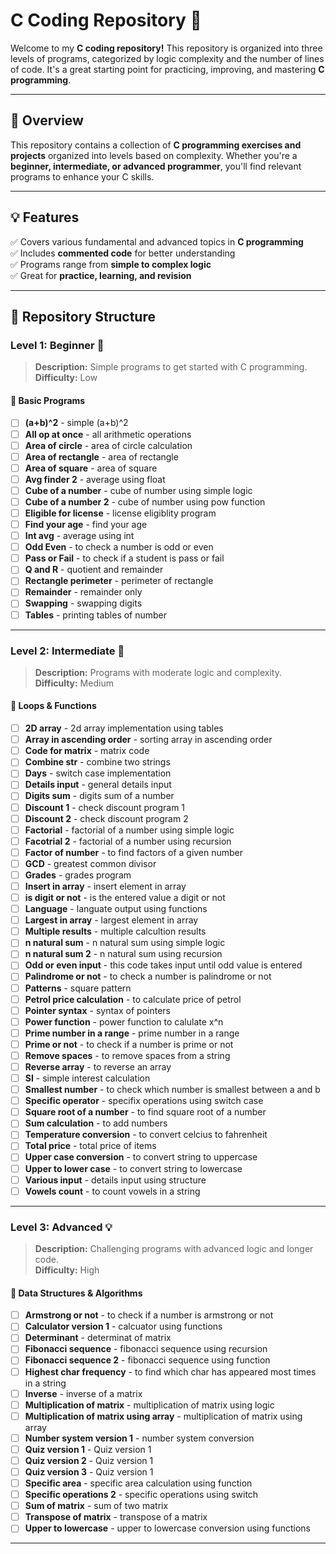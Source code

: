 # C Coding Repository 🚀

Welcome to my **C coding repository!** This repository is organized into three levels of programs, categorized by logic complexity and the number of lines of code. It's a great starting point for practicing, improving, and mastering **C programming**.

---

## 📝 Overview

This repository contains a collection of **C programming exercises and projects** organized into levels based on complexity. Whether you're a **beginner, intermediate, or advanced programmer**, you'll find relevant programs to enhance your C skills.

---

## 💡 Features

✅ Covers various fundamental and advanced topics in **C programming**  
✅ Includes **commented code** for better understanding  
✅ Programs range from **simple to complex logic**  
✅ Great for **practice, learning, and revision**  

---

## 📁 Repository Structure

### Level 1: Beginner 🌱
> **Description:** Simple programs to get started with C programming.  
> **Difficulty:** Low  

#### 🔹 Basic Programs

- [ ] **(a+b)^2** - simple (a+b)^2
- [ ] **All op at once** - all arithmetic operations
- [ ] **Area of circle** - area of circle calculation
- [ ] **Area of rectangle** - area of rectangle
- [ ] **Area of square** - area of square
- [ ] **Avg finder 2** - average using float
- [ ] **Cube of a number** - cube of number using simple logic
- [ ] **Cube of a number 2** - cube of number using pow function
- [ ] **Eligible for license** - license eligiblity program
- [ ] **Find your age** - find your age
- [ ] **Int avg** - average using int
- [ ] **Odd Even** - to check a number is odd or even
- [ ] **Pass or Fail** - to check if a student is pass or fail
- [ ] **Q and R** - quotient and remainder
- [ ] **Rectangle perimeter** - perimeter of rectangle
- [ ] **Remainder** - remainder only
- [ ] **Swapping** - swapping digits
- [ ] **Tables** - printing tables of number

---

### Level 2: Intermediate 🔄
> **Description:** Programs with moderate logic and complexity.  
> **Difficulty:** Medium  

#### 🔹 Loops & Functions

- [ ] **2D array** - 2d array implementation using tables
- [ ] **Array in ascending order** - sorting array in ascending order
- [ ] **Code for matrix** - matrix code
- [ ] **Combine str** - combine two strings
- [ ] **Days** - switch case implementation
- [ ] **Details input** - general details input
- [ ] **Digits sum** - digits sum of a number
- [ ] **Discount 1** - check discount program 1
- [ ] **Discount 2** - check discount program 2
- [ ] **Factorial** - factorial of a number using simple logic
- [ ] **Facotrial 2** - factorial of a number using recursion
- [ ] **Factor of number** - to find factors of a given number 
- [ ] **GCD** - greatest common divisor
- [ ] **Grades** - grades program
- [ ] **Insert in array** - insert element in array
- [ ] **is digit or not** - is the entered value a digit or not
- [ ] **Language** - languate output using functions
- [ ] **Largest in array** - largest element in array
- [ ] **Multiple results** - multiple calcultion results
- [ ] **n natural sum** - n natural sum using simple logic
- [ ] **n natural sum 2** - n natural sum using recursion
- [ ] **Odd or even input** - this code takes input until odd value is entered
- [ ] **Palindrome or not** - to check a number is palindrome or not
- [ ] **Patterns** - square pattern
- [ ] **Petrol price calculation** - to calculate price of petrol
- [ ] **Pointer syntax** - syntax of pointers
- [ ] **Power function** - power function to calulate x^n
- [ ] **Prime number in a range** - prime number in a range
- [ ] **Prime or not** - to check if a number is prime or not
- [ ] **Remove spaces** - to remove spaces from a string
- [ ] **Reverse array** - to reverse an array
- [ ] **SI** - simple interest calculation
- [ ] **Smallest number** - to check which number is smallest between a and b
- [ ] **Specific operator** - specifix operations using switch case
- [ ] **Square root of a number** - to find square root of a number
- [ ] **Sum calculation** - to add numbers
- [ ] **Temperature conversion** - to convert  celcius to fahrenheit
- [ ] **Total price** - total price of items
- [ ] **Upper case conversion** - to convert string to uppercase
- [ ] **Upper to lower case** - to convert string to lowercase
- [ ] **Various input** - details input using structure
- [ ] **Vowels count** - to count vowels in a string

---

### Level 3: Advanced 💡
> **Description:** Challenging programs with advanced logic and longer code.  
> **Difficulty:** High  

#### 🔹 Data Structures & Algorithms

- [ ] **Armstrong or not** - to check if a number is armstrong or not
- [ ] **Calculator version 1** - calcuator using functions
- [ ] **Determinant** - determinat of matrix
- [ ] **Fibonacci sequence** - fibonacci sequence using recursion
- [ ] **Fibonacci sequence 2** - fibonacci sequence using function
- [ ] **Highest char frequency** - to find which char has appeared most times in a string
- [ ] **Inverse** - inverse of a matrix
- [ ] **Multiplication of matrix** - multiplication of matrix using logic
- [ ] **Multiplication of matrix using array** - multiplication of matrix using array
- [ ] **Number system version 1** - number system conversion
- [ ] **Quiz version 1** - Quiz version 1
- [ ] **Quiz version 2** - Quiz version 1
- [ ] **Quiz version 3** - Quiz version 1
- [ ] **Specific area** - specific area calculation using function
- [ ] **Specific operations 2** - specific operations using switch
- [ ] **Sum of matrix** - sum of two matrix
- [ ] **Transpose of matrix** - transpose of a matrix
- [ ] **Upper to lowercase** - upper to lowercase conversion using functions

---